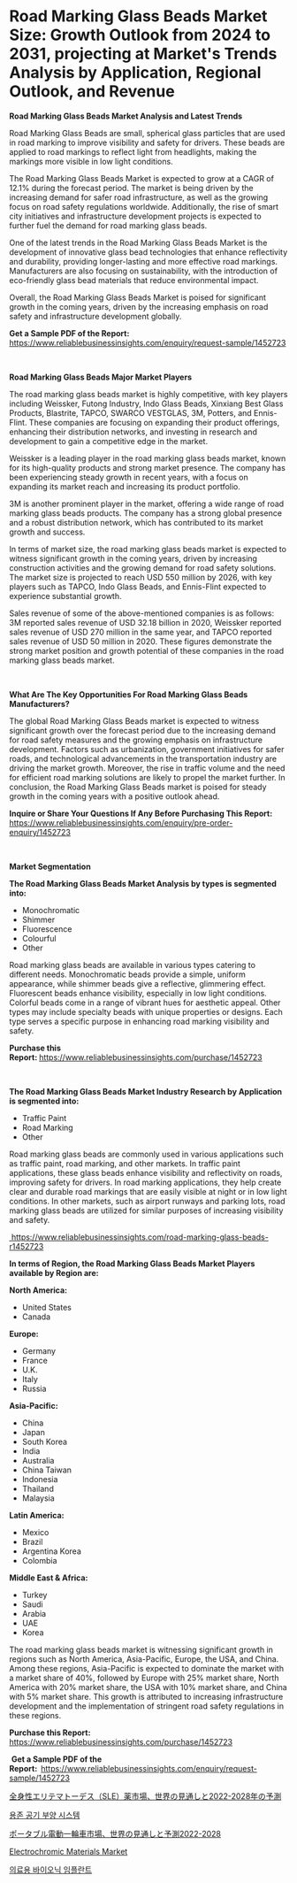 <p><h1>Road Marking Glass Beads Market Size: Growth Outlook from 2024 to 2031, projecting at Market's Trends Analysis by Application, Regional Outlook, and Revenue</h1></p><p><strong>Road Marking Glass Beads Market Analysis and Latest Trends</strong></p>
<p><p>Road Marking Glass Beads are small, spherical glass particles that are used in road marking to improve visibility and safety for drivers. These beads are applied to road markings to reflect light from headlights, making the markings more visible in low light conditions.</p><p>The Road Marking Glass Beads Market is expected to grow at a CAGR of 12.1% during the forecast period. The market is being driven by the increasing demand for safer road infrastructure, as well as the growing focus on road safety regulations worldwide. Additionally, the rise of smart city initiatives and infrastructure development projects is expected to further fuel the demand for road marking glass beads.</p><p>One of the latest trends in the Road Marking Glass Beads Market is the development of innovative glass bead technologies that enhance reflectivity and durability, providing longer-lasting and more effective road markings. Manufacturers are also focusing on sustainability, with the introduction of eco-friendly glass bead materials that reduce environmental impact.</p><p>Overall, the Road Marking Glass Beads Market is poised for significant growth in the coming years, driven by the increasing emphasis on road safety and infrastructure development globally.</p></p>
<p><strong>Get a Sample PDF of the Report:&nbsp;</strong> <a href="https://www.reliablebusinessinsights.com/enquiry/request-sample/1452723">https://www.reliablebusinessinsights.com/enquiry/request-sample/1452723</a></p>
<p>&nbsp;</p>
<p><strong>Road Marking Glass Beads Major Market Players</strong></p>
<p><p>The road marking glass beads market is highly competitive, with key players including Weissker, Futong Industry, Indo Glass Beads, Xinxiang Best Glass Products, Blastrite, TAPCO, SWARCO VESTGLAS, 3M, Potters, and Ennis-Flint. These companies are focusing on expanding their product offerings, enhancing their distribution networks, and investing in research and development to gain a competitive edge in the market.</p><p>Weissker is a leading player in the road marking glass beads market, known for its high-quality products and strong market presence. The company has been experiencing steady growth in recent years, with a focus on expanding its market reach and increasing its product portfolio.</p><p>3M is another prominent player in the market, offering a wide range of road marking glass beads products. The company has a strong global presence and a robust distribution network, which has contributed to its market growth and success.</p><p>In terms of market size, the road marking glass beads market is expected to witness significant growth in the coming years, driven by increasing construction activities and the growing demand for road safety solutions. The market size is projected to reach USD 550 million by 2026, with key players such as TAPCO, Indo Glass Beads, and Ennis-Flint expected to experience substantial growth.</p><p>Sales revenue of some of the above-mentioned companies is as follows: 3M reported sales revenue of USD 32.18 billion in 2020, Weissker reported sales revenue of USD 270 million in the same year, and TAPCO reported sales revenue of USD 50 million in 2020. These figures demonstrate the strong market position and growth potential of these companies in the road marking glass beads market.</p></p>
<p>&nbsp;</p>
<p><strong>What Are The Key Opportunities For Road Marking Glass Beads Manufacturers?</strong></p>
<p><p>The global Road Marking Glass Beads market is expected to witness significant growth over the forecast period due to the increasing demand for road safety measures and the growing emphasis on infrastructure development. Factors such as urbanization, government initiatives for safer roads, and technological advancements in the transportation industry are driving the market growth. Moreover, the rise in traffic volume and the need for efficient road marking solutions are likely to propel the market further. In conclusion, the Road Marking Glass Beads market is poised for steady growth in the coming years with a positive outlook ahead.</p></p>
<p><strong>Inquire or Share Your Questions If Any Before Purchasing This Report:</strong> <a href="https://www.reliablebusinessinsights.com/enquiry/pre-order-enquiry/1452723">https://www.reliablebusinessinsights.com/enquiry/pre-order-enquiry/1452723</a></p>
<p>&nbsp;</p>
<p><strong>Market Segmentation</strong></p>
<p><strong>The Road Marking Glass Beads Market Analysis by types is segmented into:</strong></p>
<p><ul><li>Monochromatic</li><li>Shimmer</li><li>Fluorescence</li><li>Colourful</li><li>Other</li></ul></p>
<p><p>Road marking glass beads are available in various types catering to different needs. Monochromatic beads provide a simple, uniform appearance, while shimmer beads give a reflective, glimmering effect. Fluorescent beads enhance visibility, especially in low light conditions. Colorful beads come in a range of vibrant hues for aesthetic appeal. Other types may include specialty beads with unique properties or designs. Each type serves a specific purpose in enhancing road marking visibility and safety.</p></p>
<p><strong>Purchase this Report:&nbsp;</strong><a href="https://www.reliablebusinessinsights.com/purchase/1452723">https://www.reliablebusinessinsights.com/purchase/1452723</a></p>
<p>&nbsp;</p>
<p><strong>The Road Marking Glass Beads Market Industry Research by Application is segmented into:</strong></p>
<p><ul><li>Traffic Paint</li><li>Road Marking</li><li>Other</li></ul></p>
<p><p>Road marking glass beads are commonly used in various applications such as traffic paint, road marking, and other markets. In traffic paint applications, these glass beads enhance visibility and reflectivity on roads, improving safety for drivers. In road marking applications, they help create clear and durable road markings that are easily visible at night or in low light conditions. In other markets, such as airport runways and parking lots, road marking glass beads are utilized for similar purposes of increasing visibility and safety.</p></p>
<p><a href="https://www.reliablebusinessinsights.com/road-marking-glass-beads-r1452723">&nbsp;https://www.reliablebusinessinsights.com/road-marking-glass-beads-r1452723</a></p>
<p><strong>In terms of Region, the Road Marking Glass Beads Market Players available by Region are:</strong></p>
<p>
    <p> <strong> North America: </strong>
        <ul>
            <li>United States</li>
            <li>Canada</li>
        </ul>
        </p> 
    <p> <strong> Europe: </strong>
        <ul>
            <li>Germany</li>
            <li>France</li>
            <li>U.K.</li>
            <li>Italy</li>
            <li>Russia</li>
        </ul>
        </p> 
    <p> <strong> Asia-Pacific: </strong>
        <ul>
            <li>China</li>
            <li>Japan</li>
            <li>South Korea</li>
            <li>India</li>
            <li>Australia</li>
            <li>China Taiwan</li>
            <li>Indonesia</li>
            <li>Thailand</li>
            <li>Malaysia</li>
        </ul>
        </p> 
    <p> <strong> Latin America: </strong>
        <ul>
            <li>Mexico</li>
            <li>Brazil</li>
            <li>Argentina Korea</li>
            <li>Colombia</li>
        </ul>
        </p> 
    <p> <strong> Middle East & Africa: </strong>
        <ul>
            <li>Turkey</li>
            <li>Saudi</li>
            <li>Arabia</li>
            <li>UAE</li>
            <li>Korea</li>
        </ul>
    </p>
    </p>
<p><p>The road marking glass beads market is witnessing significant growth in regions such as North America, Asia-Pacific, Europe, the USA, and China. Among these regions, Asia-Pacific is expected to dominate the market with a market share of 40%, followed by Europe with 25% market share, North America with 20% market share, the USA with 10% market share, and China with 5% market share. This growth is attributed to increasing infrastructure development and the implementation of stringent road safety regulations in these regions.</p></p>
<p><strong>Purchase this Report: </strong><a href="https://www.reliablebusinessinsights.com/purchase/1452723">https://www.reliablebusinessinsights.com/purchase/1452723</a></p>
<p>&nbsp;<strong>Get a Sample PDF of the Report:&nbsp;&nbsp;</strong><a href="https://www.reliablebusinessinsights.com/enquiry/request-sample/1452723">https://www.reliablebusinessinsights.com/enquiry/request-sample/1452723</a></p>
<p><strong></strong></p>
<p><p><a href="https://medium.com/@ferandochandler2024/%E5%85%A8%E7%90%83%E7%B3%BB%E7%BB%9F%E6%80%A7%E7%BA%A2%E6%96%91%E7%8B%BC%E7%96%AE-sle-%E8%8D%AF%E7%89%A9%E5%B8%82%E5%9C%BA%E7%9A%84%E5%85%A8%E9%9D%A2%E5%88%86%E6%9E%90-%E5%85%A8%E7%90%83%E5%B1%95%E6%9C%9B%E5%92%8C%E9%A2%84%E6%B5%8B2022-2028%E5%B9%B4%E5%B8%82%E5%9C%BA-%E5%A2%9E%E9%95%BF%E8%B6%8B%E5%8A%BF%E5%92%8C%E5%B8%82%E5%9C%BA%E9%A2%84%E6%B5%8B-2024%E5%B9%B4-2031%E5%B9%B4-6cdc28e2017e">全身性エリテマトーデス（SLE）薬市場、世界の見通しと2022-2028年の予測</a></p><p><a href="https://medium.com/@daishafarnaz_29657/%EA%B8%80%EB%A1%9C%EB%B2%8C-%EC%9A%A9%ED%95%B4-%EA%B3%B5%EA%B8%B0-%ED%94%8C%EB%A1%9C%ED%85%8C%EC%9D%B4%EC%85%98-%EC%8B%9C%EC%8A%A4%ED%85%9C-%EC%8B%9C%EC%9E%A5-%EA%B7%9C%EB%AA%A8%EB%8A%94-%EC%82%B0%EC%97%85-%EC%A0%84%EB%A7%9D%EC%97%90-%EB%94%B0%EB%A5%B4%EB%A9%B4-2024%EB%85%84%EB%B6%80%ED%84%B0-2031%EB%85%84%EA%B9%8C%EC%A7%80-%EC%9D%98-cagr%EC%9D%84-%EA%B2%BD%ED%97%98%ED%95%A0-%EA%B2%83%EC%9C%BC%EB%A1%9C-%EC%98%88%EC%83%81%EB%90%A9%EB%8B%88%EB%8B%A4-c934c967feaa">용존 공기 부양 시스템</a></p><p><a href="https://medium.com/@ferandochandler2024/%E3%83%9D%E3%83%BC%E3%82%BF%E3%83%96%E3%83%AB%E9%9B%BB%E5%8B%95%E4%B8%80%E8%BC%AA%E8%BB%8A%E3%81%AE%E5%B8%82%E5%A0%B4-%E3%82%B0%E3%83%AD%E3%83%BC%E3%83%90%E3%83%AB%E5%B1%95%E6%9C%9B%E3%81%A82022%E5%B9%B4%E3%81%8B%E3%82%892028%E5%B9%B4%E3%81%BE%E3%81%A7%E3%81%AE%E4%BA%88%E6%B8%AC-%E5%B8%82%E5%A0%B4%E3%82%B7%E3%82%A7%E3%82%A2%E3%81%A8%E5%B8%82%E5%A0%B4%E5%88%86%E6%9E%90-%E6%88%90%E9%95%B7%E3%83%88%E3%83%AC%E3%83%B3%E3%83%89%E3%81%A8-2024%E5%B9%B4%E3%81%8B%E3%82%892031%E5%B9%B4%E3%81%BE%E3%81%A7%E3%81%AE%E6%9C%9F%E9%96%93-%E3%81%AE%E4%BA%88%E6%B8%AC-aa6d9ad6ed13">ポータブル電動一輪車市場、世界の見通しと予測2022-2028</a></p><p><a href="https://github.com/nusratjahan12006/Market-Research-Report-List-1/blob/main/electrochromic-materials-market.md">Electrochromic Materials Market</a></p><p><a href="https://medium.com/@daishafarnaz_29657/%EC%9D%98%EB%A3%8C-%EB%B0%94%EC%9D%B4%EC%98%A4%EB%8B%89-%EC%9E%84%ED%94%8C%EB%9E%80%ED%8A%B8-%EC%82%B0%EC%97%85%EC%97%90-%EB%8C%80%ED%95%9C-%ED%86%B5%EC%B0%B0-2031%EB%85%84%EA%B9%8C%EC%A7%80%EC%9D%98-%EC%8B%9C%EC%9E%A5-%EC%9E%AC%EC%A0%95-%EC%83%81%ED%83%9C-%EC%8B%9C%EC%9E%A5-%EA%B7%9C%EB%AA%A8-%EB%B0%8F-%EC%88%98%EC%9D%B5-%EB%B6%84%EC%84%9D-9cc0c297480b">의료용 바이오닉 임플란트</a></p></p>